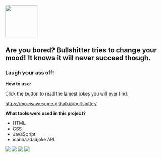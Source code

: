 <div align="left">
  <img width="100" src="https://lh3.googleusercontent.com/fife/AAWUweUJmfzNLWrQjaxVZVl4q-D5cmCgRe328tzgiyB3lLvXXLy89cGyjoDL6d6RzSRs1-APhyc37BESNK_ut2MK5IAyvFtenyK6Gk7pPAkX7OeHMmhG3WM_ch1X0Y86PfYPotpl7XA7r8eF7FkF4G0Ij207pdzPEUcWqDyDCxYHNflr_aSSvWK2dwlJxNlraz7ElPoh52URK8viGyxtNCjwRRolLLjZm74SZN120Ec-0eg4sVDM7JbgIPt1fENXggEaKIhYMVSPLIw3XX1egiSCSd9_gdJNfW-vWmqARALVE_hb1Jucz-u5eXKYNoLHxTleFegpFAI8ZlYWgLo_rEIzPt8_kpudHB01NH1dd_ZP2gsxot23dYukVD9XrqVEftBFl7sev0i73cS1IxD1fLr8I_Ul7owSN7uUaH1ZSOa51ltJ6mj-RXfs4xbnoDccetsC56HXJu8Ja-jY5oGYbRIYUGWwZi6-BBM9APRI10DEdoGRgRd2naIWlI1A4pNsTON129sJbLzzgvJUoFiOYImT2t9adlLsUPdVaVjeQsBTPT7xKismOjrmz-WCTyBefLz_HMYTyZxBHh2JN4O4rAyN75A7lHOp7dtXCwHhTwi6M8uPRZcdo6-mulrTZInFj1aHhy9zJEHIVxrjrF12A-O5qMKUshUASDYrvkIimLiCRhIV32YJ67lIjStqzW7XxAQxSUVn3xz4dR-GjLPEPsS_Q9e9GDVAchVJkzs=w1920-h937-ft">
</div>

## Are you bored? Bullshitter tries to change your mood! It knows it will never succeed though.

### Laugh your ass off!

**How to use:**

Click the button to read the lamest jokes you will ever find.

https://moeisawesome.github.io/bullshitter/

**What tools were used in this project?**
* HTML
* CSS
* JavaScript
* icanhazdadjoke API





<div align="left">
  <img src="https://lh3.googleusercontent.com/fife/AAWUweVNuHO4_wjclwWF5eIBPDrD0I_PHaDA2cqg9nTbNbRlCPIWIBa4IT-RsgdPP7WX5PcOA_fEda99QDn-PesS9cY6d7xYjA5TQMg0VCKzx0Bq6ma_0rP5u_C373s6oaND-Ux4E_KGw02M8srCMX08_7aapuaqezoRV0yV266vIvm34cCV63qeRvJa8rZEiTg2iV93u24gc_YdMFvfe_lMA31Qfoi7HBKm5BteDjSrII6yMT7bMndPmnG3Y6l-6gS3cxJUOXzYxY3SfzlE2PlhZXOFUqJ56GOFOKRLPPwLjwsFCbG4eJyB4LgIuV_uYjFl_Rf0JGP0uss7ZDz6M-zb07fkGXpfhHEcRYpNtDIlQYSTkMpgn-LTR7xN9MP3eExhDBYe904H4bdC-fHbtyiDdV8-LN7q34k3qw7OWOSPnuunBYp1ucBrvMCt7HOlF6NlZyVLGIYfGJb9Ff5NaZg_Zte1sEvJbm8DTvM5ajI6Ct-j5dAXvXK8B3jZyvyF51MJJOAsIVM8jqo2erMrKuw0d6VHnDZPxulp3gjktQQZ5tZQVKD5AQDTNmmeBE73N-280ewm7Z4nOC8Q3T9jFusDsOhsfPl7Ky3IE816nG97px0b4Zz_OY2BaDAOlqbkhAtdtLi44ug5b3VWa3kqQ2f97KxWBAL5m4r-xsmvA-s4abdN6BgKK9Usa1AweoqzN3XPl1t-vbZ4lpfjCq8bhOuY8sBPe9GqDeSylpI=w1750-h3312-ft">
  <img src="https://lh3.googleusercontent.com/fife/AAWUweWd-Ipi4fiBUlaFvLY_bhlLB00bKGYjudo0uKjrgtclovI4dUAqOL9zkc0DX8xFmW_pG8bR2ey62mSAKQF9tw9YCQsSQPtCnmwYstocXnVtkCRp3byXHJLNb26f2xJeWYI9A3s8fKLVtUzMxid4xsiF2KlK7Hw5zjtFx6w7ewTyK2_yT2U6ohSk0O6vBOGDwTKOT6kXm36WQE3slpmqWtAKdOv5odV1jPsaybu_FrsFFBDquxGNMqAGs8Bf_IbONt_VO0s60bln-wQKzQ_jw4k3KtClmLHQIBc7Fo09i-rsyjCS2lgVI3UXQAEkPYdR9Nb8yyEXBLR_dQoJXay1sGwJ9YtkF8UYwuiYuLtfth6Wp0rUl6NRJzwBYR5r1Dlisl2vAuAxJ9yiT97AmIC60KALVOXgFZ6Aa7RzPH3LUbr7hVovqvhDkvOo7AHSm1naijF7bTkO7FTgAQx8jW3EUqneesNskCoV5Nam_kaD58-4ZS1326bvvuyE59E8-37ABC-EBxUBgnl9jvQZIV_uqCXQQbrnsid43RhfuSxVk25-SFd6IIisrBoIf2aFzJTnCDgmzsdGSs8hBmDOBLLsNRHwp7OqRJ_sS-vgz9gmjLK2x0RAxG_Hiyjf2Evw3dQzaKCGznjDdYq-rHuUL-Yuz9Q4PCNVOMnwZlVStYQULkjJb2JHHS2Twlw4ZdJUfpVkZCPeKUSDPgxcHsSR8Rprnt_oKoPpDuPOSsQ=w1920-h880-ft">

<img src="https://lh3.googleusercontent.com/fife/AAWUweVldovQgCLC7jW8ahJwoPu6rMetP5PK0VrLxnz1mOd18dlalM9leh7GHu-AojuuI4x5XuG8HUbEHTq_TOzJ4jInrFY2ki2avnXf2Z0bz-uolPFuPGXRItR9vjTxUcFFsvBogkV07KElw-cDvZpwsyyJ3jo8NPGdlOKwS0jraDt4BuocH-KznGtgfzwUgCZuKa7g5FLEkEQCY7Hcm-eFCPm9Zj1WvK3WnyOhFdU_X79s_UV5LEOroZEQlLSQuBlDB9WDqEnd3fXXBnzFx-eb6OGNtkvgrQQePDXm4JyhEZnhGgJt4MmkOgp-GQcM6lckzCG6CS40Yz82uwnfncsQ60ZHHQkHg-F3prlDDESoVQYN5idgNyclfFEzWpZQ388rRNbtvGP31piUdUIartbjT6F06VWNUcplqj9y2t1dxSlIl91rIv912jJp8oiy9_ihtnKoSt15sf4qAMsjQkyK2nTTHIdHtVM1D1SrIVdEQD3JgsrjRnzhcGaGnzAxs7UOxlKyzKmLF5H4dj1QOlxINPccP6-v4zZF6LVaKldMwBTkQbIEmFz26-C8cMf1lp1CUzBQZg3CAWqvdUxhPnf7EnkOHSsY0uA0gFtRCPJOHob9vlFBGCgowebm5AvwrdZ2DrGFyt9Qewu0sMz4LX4YldkKvQ8sgvLv1kJPWfli1qLIGhn0eFBL9x-DHh1IR-R4CYa-hBdpK9zUaUm6ucduSlBhQZeaiKMaODU=w1920-h880-ft">
  
  <img src="https://lh3.googleusercontent.com/fife/AAWUweVeFvhSBlFROHqPDZ-_hS40FrXQcusXCYl8wOvcHqkJ9300RgI7a1F7hfU5A5tbKwPe6T5ZytAwWt8rD8ichzw4_GAQMm_go1smlAPrp0ovhANpAdrh9tK0wdvvca-Rkfb-EydeO5rKCfJiritS263KnTu0ykBwwlXkWIPdLDnAgLdC48fQ9ElbgXWB8vBIqTHBJSpNA9XqJUqjRqoH2DUg_C54atCLjDol_SvZPZcw2kdQeOj3mgN4EgGN2WIalWdlB3HEFP1tB82iRL8aKGPbNXm9o1CvooN_9dTxx8fzia7fhP-9woDykIYRYGZaGM0i0-mcnOEwWaXmQ6JGd4vilaPGdEHiKYvr38yzdUuwYYKMn3dhDTf1OuzLrifzgceBCD291K4Re9c4Y7kSoCABaQ5nppEmx560fTB8rsXzfT6XBGmbnnzyQZR-qC390R0J8wWjRkMXmmXBbQTwDtGXdcB1l3Ccn0l5jXWwWAXebJAjS9a_Vql61UzKhiHc3Wv7IdQKX58TscyBDhsToI9qYkDKNFvuWMGL1XNrp-LhdBSyqNd8yvZxweCju3-JVkmttLmC0k3-8CwUD3A994WDCoYL9o5ZqbuGZFab7kiW77X0JIzs2Nzn527QFUhMsAaupjUw-DO-qeGrFoW_qYZXdfhdF775Ouipg3e2py5TDPY26w1RZw51CRVrbNsYWIbExhNcUw8ODIrlwlKpEWHGQNXxfdzOqiw=w1920-h880-ft">
  
 
  
  
 
    


    
</div>

